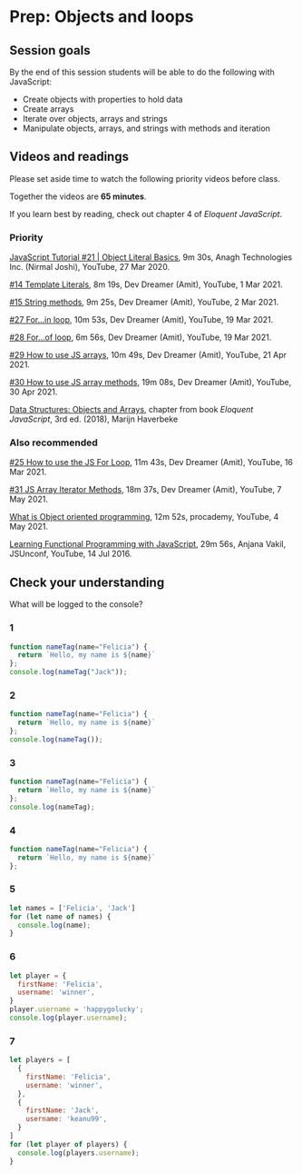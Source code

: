 # Prep: Objects and loops

## Session goals

By the end of this session students will be able to do the following with
JavaScript:

  - Create objects with properties to hold data
  - Create arrays
  - Iterate over objects, arrays and strings
  - Manipulate objects, arrays, and strings with methods and iteration

## Videos and readings

Please set aside time to watch the following priority
videos before class.

Together the videos are **65 minutes**.

If you learn best by reading, check out chapter 4 of _Eloquent JavaScript_.

### Priority

[JavaScript Tutorial #21 | Object Literal Basics](https://www.youtube.com/watch?v=kXwDrcsONhA), 9m 30s, Anagh Technologies Inc. (Nirmal Joshi), YouTube, 27 Mar 2020.

[#14 Template Literals](https://youtu.be/52OJhTbCtoA), 8m 19s, Dev Dreamer (Amit), YouTube, 1 Mar 2021.

[#15 String methods](https://youtu.be/uKKEdtNU5II), 9m 25s, Dev Dreamer (Amit), YouTube, 2 Mar 2021.

[#27 For...in loop](https://youtu.be/vPB-GnzRiT4), 10m 53s, Dev Dreamer (Amit), YouTube, 19 Mar 2021.

[#28 For...of loop](https://youtu.be/virQjbYVvjM), 6m 56s, Dev Dreamer (Amit), YouTube, 19 Mar 2021.

[#29 How to use JS arrays](https://youtu.be/K97CmrUFyQY), 10m 49s, Dev Dreamer (Amit), YouTube, 21 Apr 2021.

[#30 How to use JS array methods](https://youtu.be/K97CmrUFyQY), 19m 08s, Dev Dreamer (Amit), YouTube, 30 Apr 2021.

[Data Structures: Objects and Arrays](https://eloquentjavascript.net/04_data.html), chapter from book _Eloquent JavaScript_, 3rd ed. (2018), Marijn Haverbeke

### Also recommended

[#25 How to use the JS For Loop](https://youtu.be/sJZLB0p5QQk), 11m 43s, Dev Dreamer (Amit), YouTube, 16 Mar 2021.

[#31 JS Array Iterator Methods](https://youtu.be/yakPfS0asbk), 18m 37s, Dev Dreamer (Amit), YouTube, 7 May 2021.

[What is Object oriented programming](https://youtu.be/FMIuwvt0vGQ), 12m 52s, procademy, YouTube, 4 May 2021.

[Learning Functional Programming with JavaScript](https://youtu.be/e-5obm1G_FY), 29m 56s, Anjana Vakil, JSUnconf, YouTube, 14 Jul 2016.

## Check your understanding

What will be logged to the console?

### 1
```js
function nameTag(name="Felicia") {
  return `Hello, my name is ${name}`
};
console.log(nameTag("Jack"));
```

### 2
```js
function nameTag(name="Felicia") {
  return `Hello, my name is ${name}`
};
console.log(nameTag());
```

### 3
```js
function nameTag(name="Felicia") {
  return `Hello, my name is ${name}`
};
console.log(nameTag);
```

### 4
```js
function nameTag(name="Felicia") {
  return `Hello, my name is ${name}`
};
```

### 5
```js
let names = ['Felicia', 'Jack']
for (let name of names) {
  console.log(name);
}
```

### 6
```js
let player = {
  firstName: 'Felicia',
  username: 'winner',
}
player.username = 'happygolucky';
console.log(player.username);
```

### 7
```js
let players = [
  {
    firstName: 'Felicia',
    username: 'winner',
  },
  {
    firstName: 'Jack',
    username: 'keanu99',
  }
]
for (let player of players) {
  console.log(players.username);
}
```
